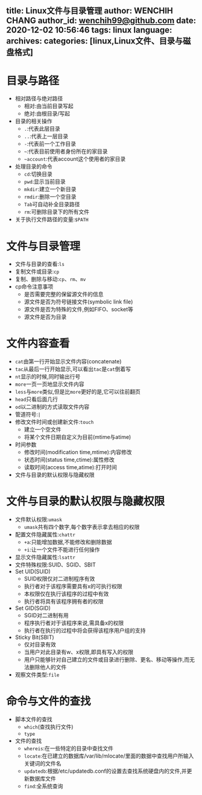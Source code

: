 title: Linux文件与目录管理
author: WENCHIH CHANG
author_id: wenchih99@github.com
date: 2020-12-02 10:56:46
tags: linux
language:
archives:
categories: [linux,Linux文件、目录与磁盘格式]
---
# 目录与路径
<!--more-->
- 相对路径与绝对路径
  - 相对:由当前目录写起
  - 绝对:由根目录/写起
- 目录的相关操作
  - `.`:代表此层目录
  - `..`:代表上一层目录
  - `-`:代表前一个工作目录
  - `~`:代表目前使用者身份所在的家目录
  - `~account`:代表account这个使用者的家目录
- 处理目录的命令 
  - `cd`:切换目录
  - `pwd`:显示当前目录
  - `mkdir`:建立一个新目录
  - `rmdir`:删除一个空目录
  - `Tab`可自动补全目录路径
  - `rm`:可删除目录下的所有文件
- 关于执行文件路径的变量:`$PATH`

# 文件与目录管理
- 文件与目录的查看:`ls`
- 复制文件或目录:`cp`
- 复制、删除与移动:`cp`、`rm`、`mv`
- cp命令注意事项
  - 是否需要完整的保留源文件的信息
  - 源文件是否为符号链接文件(symbolic link file)
  - 源文件是否为特殊的文件,例如FIFO、socket等
  - 源文件是否为目录

# 文件内容查看
- `cat`由第一行开始显示文件内容(concatenate)
- `tac`从最后一行开始显示,可以看出`tac`是`cat`倒着写
- `nt`显示的时候,同时输出行号
- `more`一页一页地显示文件内容
- `less`与`more`类似,但是比`more`更好的是,它可以往前翻页
- `head`只看后面几行
- `od`以二进制的方式读取文件内容
- 管道符号:`|`
- 修改文件时间或创建新文件:`touch`
  - 建立一个空文件
  - 将某个文件日期自定义为目前(mtime与atime)
- 时间参数
  - 修改时间(modification time,mtime):内容修改
  - 状态时间(status time,ctime):属性修改
  - 读取时间(access time,atime):打开时间
- 文件与目录的默认权限与隐藏权限

# 文件与目录的默认权限与隐藏权限
- 文件默认权限:`umask`
  - `umask`共有四个数字,每个数字表示拿去相应的权限
- 配置文件隐藏属性:`chattr`
  - `+a`:只能增加数据,不能修改和删除数据
  - `+i`:让一个文件不能进行任何操作
- 显示文件隐藏属性:`lsattr`
- 文件特殊权限:SUID、SGID、SBIT
- Set UID(SUID)
  - SUID权限仅对二进制程序有效
  - 执行者对于该程序需要具有x的可执行权限
  - 本权限仅在执行该程序的过程中有效
  - 执行者将具有该程序拥有者的权限
- Set GID(SGID)
  - SGID对二进制有用
  - 程序执行者对于该程序来说,需具备x的权限
  - 执行者在执行的过程中将会获得该程序用户组的支持
- Sticky Bit(SBIT)
  - 仅对目录有效
  - 当用户对此目录有w、x权限,即具有写入的权限
  - 用户只能够针对自己建立的文件或目录进行删除、更名、移动等操作,而无法删除他人的文件
- 观察文件类型:`file`

# 命令与文件的查找
- 脚本文件的查找
  - `which`(查找执行文件)
  - `type`
- 文件的查找
  - `whereis`:在一些特定的目录中查找文件
  - `locate`:在已建立的数据库/var/lib/mlocate/里面的数据中查找用户所输入关键词的文件名
  - `updatedb`:根据/etc/updatedb.conf的设置去查找系统硬盘内的文件,并更新数据库文件
  - `find`:全系统查询